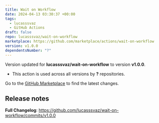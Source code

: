 ```yaml
---
title: Wait on Workflow
date: 2024-04-13 03:30:37 +00:00
tags:
  - lucasssvaz
  - GitHub Actions
draft: false
repo: lucasssvaz/wait-on-workflow
marketplace: https://github.com/marketplace/actions/wait-on-workflow
version: v1.0.0
dependentsNumber: "?"
---
```



Version updated for **lucasssvaz/wait-on-workflow** to version **v1.0.0**.
- This action is used across all versions by **?** repositories.

Go to the [GitHub Marketplace](https://github.com/marketplace/actions/wait-on-workflow) to find the latest changes.

## Release notes

**Full Changelog**: https://github.com/lucasssvaz/wait-on-workflow/commits/v1.0.0
